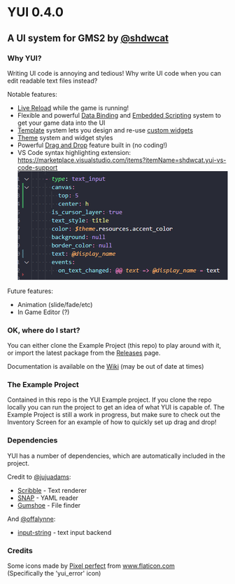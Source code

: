 # YUI 0.4.0
## A UI system for GMS2 by [@shdwcat](https://github.com/shdwcat)

### Why YUI?
Writing UI code is annoying and tedious! Why write UI code when you can edit readable text files instead?

Notable features:
- [Live Reload](https://github.com/shdwcat/YUI/wiki/Live-Reload) while the game is running!
- Flexible and powerful [Data Binding](https://github.com/shdwcat/YUI/wiki/Data-Binding) and [Embedded Scripting](https://github.com/shdwcat/YUI/wiki/YuiScript) system to get your game data into the UI
- [Template](https://github.com/shdwcat/YUI/wiki/Templates) system lets you design and re-use [custom widgets](https://github.com/shdwcat/YUI/wiki/Custom-Widgets)
- [Theme](https://github.com/shdwcat/YUI/wiki/Themes) system and widget styles
- Powerful [Drag and Drop](https://github.com/shdwcat/YUI/wiki/Drag-and-Drop) feature built in (no coding!)
- VS Code syntax highlighting extension:  
  https://marketplace.visualstudio.com/items?itemName=shdwcat.yui-vs-code-support  
  ![syntax highlighting example image](https://github.com/shdwcat/yui-vs-code-support/raw/HEAD/images/highlighting.png)

Future features:
- Animation (slide/fade/etc)
- In Game Editor (?)

### OK, where do I start?
You can either clone the Example Project (this repo) to play around with it, or import the latest package from the [Releases](https://github.com/shdwcat/YUI/releases) page.

Documentation is available on the [Wiki](https://github.com/shdwcat/YUI/wiki) (may be out of date at times)

### The Example Project
Contained in this repo is the YUI Example project. If you clone the repo locally you can run the project to get an idea of what YUI is capable of. The Example Project is still a work in progress, but make sure to check out the Inventory Screen for an example of how to quickly set up drag and drop!

### Dependencies
YUI has a number of dependencies, which are automatically included in the project.

Credit to [@jujuadams](https://github.com/JujuAdams):
- [Scribble](https://github.com/JujuAdams/Scribble) - Text renderer
- [SNAP](https://github.com/JujuAdams/SNAP) - YAML reader
- [Gumshoe](https://github.com/JujuAdams/Gumshoe) - File finder

And [@offalynne](https://github.com/offalynne):
- [input-string](https://github.com/offalynne/input-string) - text input backend
 
### Credits
<div>Some icons made by <a href="https://www.flaticon.com/authors/pixel-perfect" title="Pixel perfect">Pixel perfect</a> from <a href="https://www.flaticon.com/" title="Flaticon">www.flaticon.com</a></div>
(Specifically the 'yui_error' icon)
